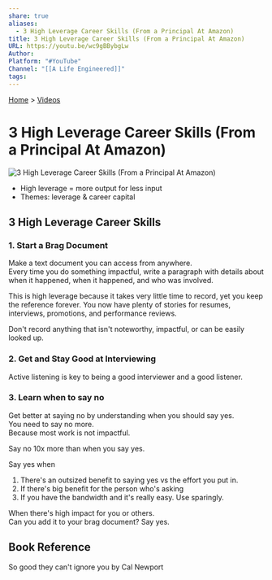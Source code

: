 ```yaml
---
share: true
aliases:
  - 3 High Leverage Career Skills (From a Principal At Amazon)
title: 3 High Leverage Career Skills (From a Principal At Amazon)
URL: https://youtu.be/wc9gBBybgLw
Author: 
Platform: "#YouTube"
Channel: "[[A Life Engineered]]"
tags: 
---
```

[Home](../index.md) > [Videos](./index.md)  
# 3 High Leverage Career Skills (From a Principal At Amazon)  
![3 High Leverage Career Skills (From a Principal At Amazon)](https://youtu.be/wc9gBBybgLw)  
  
- High leverage = more output for less input  
- Themes: leverage & career capital  
  
## 3 High Leverage Career Skills  
### 1. Start a Brag Document  
Make a text document you can access from anywhere.  
Every time you do something impactful, write a paragraph with details about when it happened, when it happened, and who was involved.  
  
This is high leverage because it takes very little time to record, yet you keep the reference forever. You now have plenty of stories for resumes, interviews, promotions, and performance reviews.  
  
Don't record anything that isn't noteworthy, impactful, or can be easily looked up.  
  
### 2. Get and Stay Good at Interviewing  
Active listening is key to being a good interviewer and a good listener.  
  
### 3. Learn when to say no  
Get better at saying no by understanding when you should say yes.  
You need to say no more.  
Because most work is not impactful.  
  
Say no 10x more than when you say yes.  
  
Say yes when  
1. There's an outsized benefit to saying yes vs the effort you put in.  
2. If there's big benefit for the person who's asking  
3. If you have the bandwidth and it's really easy. Use sparingly.  
  
When there's high impact for you or others.  
Can you add it to your brag document? Say yes.  
  
## Book Reference  
So good they can't ignore you by Cal Newport  
